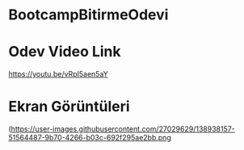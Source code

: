 # BootcampBitirmeOdevi
# Odev Video Link
https://youtu.be/vRpI5aen5aY
# Ekran Görüntüleri
(https://user-images.githubusercontent.com/27029629/138938157-51564487-9b70-4266-b03c-692f295ae2bb.png
